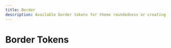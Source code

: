 ```yaml
---
title: Border
description: Available border tokens for theme roundedness or creating gradient borders.
---
```


# Border Tokens
